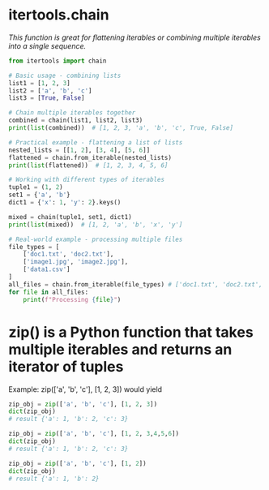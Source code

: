 # itertools.chain
_This function is great for flattening iterables or combining multiple iterables into a single sequence._

```python
from itertools import chain

# Basic usage - combining lists
list1 = [1, 2, 3]
list2 = ['a', 'b', 'c']
list3 = [True, False]

# Chain multiple iterables together
combined = chain(list1, list2, list3)
print(list(combined))  # [1, 2, 3, 'a', 'b', 'c', True, False]

# Practical example - flattening a list of lists
nested_lists = [[1, 2], [3, 4], [5, 6]]
flattened = chain.from_iterable(nested_lists)
print(list(flattened))  # [1, 2, 3, 4, 5, 6]

# Working with different types of iterables
tuple1 = (1, 2)
set1 = {'a', 'b'}
dict1 = {'x': 1, 'y': 2}.keys()

mixed = chain(tuple1, set1, dict1)
print(list(mixed))  # [1, 2, 'a', 'b', 'x', 'y']

# Real-world example - processing multiple files
file_types = [
    ['doc1.txt', 'doc2.txt'],
    ['image1.jpg', 'image2.jpg'],
    ['data1.csv']
]
all_files = chain.from_iterable(file_types) # ['doc1.txt', 'doc2.txt', 'image1.jpg', 'image2.jpg','data1.csv']
for file in all_files:
    print(f"Processing {file}")
```

# zip() is a Python function that takes multiple iterables and returns an iterator of tuples
Example:
zip(['a', 'b', 'c'], [1, 2, 3]) would yield 

```python
zip_obj = zip(['a', 'b', 'c'], [1, 2, 3])
dict(zip_obj)
# result {'a': 1, 'b': 2, 'c': 3}

zip_obj = zip(['a', 'b', 'c'], [1, 2, 3,4,5,6])
dict(zip_obj)
# result {'a': 1, 'b': 2, 'c': 3}

zip_obj = zip(['a', 'b', 'c'], [1, 2])
dict(zip_obj)
# result {'a': 1, 'b': 2}

```